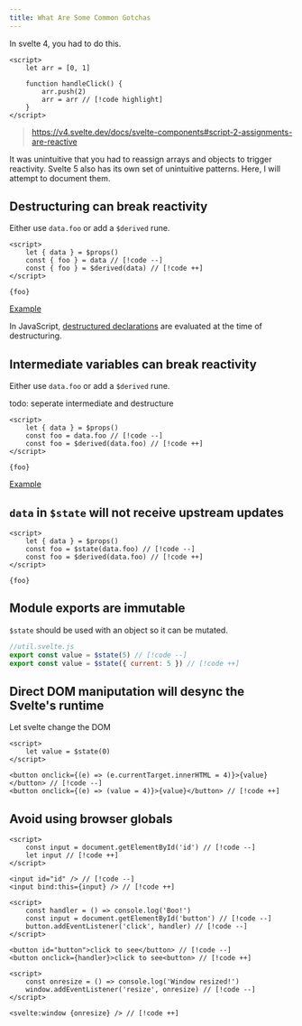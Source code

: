 ```yaml
---
title: What Are Some Common Gotchas
---
```


In svelte 4, you had to do this.

```svelte
<script>
	let arr = [0, 1]

	function handleClick() {
		arr.push(2)
		arr = arr // [!code highlight]
	}
</script>
```

> https://v4.svelte.dev/docs/svelte-components#script-2-assignments-are-reactive

It was unintuitive that you had to reassign arrays and objects to trigger reactivity. Svelte 5 also has its own set of unintuitive patterns. Here, I will attempt to document them.

## Destructuring can break reactivity

Either use `data.foo` or add a `$derived` rune.

```svelte
<script>
	let { data } = $props()
	const { foo } = data // [!code --]
	const { foo } = $derived(data) // [!code ++]
</script>

{foo}
```

[Example](https://svelte.dev/playground/hello-world?version=5.28.1#H4sIAAAAAAAACr1WXY_iNhT9K1eZSgtaPhN2tPIA3b71oVWrvvRh2QcT34A7jh3ZBmaE8t9XTuKEhDBsq1FlIYzvvT73HJ84nANJUwxI8CsKoeCktGAwQMYtsmEwChIu0ATk6zmwr5nLcwvByFf9kmUTc0Rh3dqWGuxbj5W0KK0JSLA0seaZXW8kAE8zpS38hTS2_Ii_U6v5CyRapfBhMi1_Vpt82EhXIdCCUQcdI6zgJ2OpxcEZBB5RzAlUs5DAHPJ86ApiJY2FJkWjOQg7h9zVM9T8iGxQ7vhGfljkl2l9WQ1wmR9B_qMA3dJFWeqxltNar41cdpQ6V2xyPwvrWVTPFrmrtecHI3mWoQWrst8wsYNh7tY3drk9WKskKBkLHj-vzoPhal3iT8ouy6_w48e8Widw7kvIl9NyrxJxWiHmjka79fVGBqPA4osNiNUHzEc37NUyQdth3dANkznLnD3pkTeAn4R-Eo2aA3BHl2mVmcHwqXsEjB8hFtSY1aZApFyi3gQFVCuYFu2Nuzn9WXuk7CKlTFqfv2iUDLXv_ufJYJgvpy7Uyvtj-w_G7jlKUKOMsSflT81T7vTvz_Lz2x1qdeq0V2dodWoI_M3tvjb-dSNX8qAQmwAYtXR8pOKAK29q76m6HGAZK4brKr6cFr8IdAtquP8OHt1CjbqoUS_c-8qpDvY9FA3vKBp2uYXvqOjiFuqii7p4U9Fm1mi8NPZVYBEkWikL57JmPN7uxrESShM47bnFJ7_uLh4feYiiqA6Uuo-3OwIPycyNOuSoFYH2VlulXYXfjDHWVCiG1Vaf3GhQ-G4v-G7f9JAkj9vHbZGQl7b5kiLjFAaZds-rKTPHJt5jigQY1c9Dz7NFuk37YU7deGpiLeo4c-Miesk_jN24CNYKOMka1XpUWCwWl3W1DuEnNy7x3lKi0KIWZFLfpJ7qlsbPO60OkvnqI9WDhv6w2qUVbPj7cEYZ43JHYK4xrdYqPpoyfjAEPmcvVcBqKg23XEkCVAiYTSIDSI03REpfxifO7J7A59msLkup3nFJYAb0YNXlOU-67wnPjnGTCfpKYKe595Sbji2mmaAWHYtDKg0p9oR5ot3HZ9KMwLzGvynVxbkNW9yLajBKcHY3t9ZpUQOqI-pEqBOBPWcMZR_l0mxXfP17_I2SNbi7544Nai_7ZhMl7fiEzm4EtkqwKwOEzTk7m1DBd5JAjNKi7mtHq9OPtd_c6f9b19pV9DoNhbjXRfWoXz8ij_9SoQLMXQB3EctL4goxzF4ubNXxW1QHCpUSmnLxSiBVUpmMxniro68XL6hNMN8E33x77bNo305Dv91y6t847T-x30aBpVycuGQBSagwmH8Ha0y7D14NAAA=)

In JavaScript, [destructured declarations](https://developer.mozilla.org/en-US/docs/Web/JavaScript/Reference/Operators/Destructuring_assignment) are evaluated at the time of destructuring. <a href="https://github.com/sveltejs/svelte/issues/11911#issuecomment-2195478261"><Badge type="tip" text="src" />
</a>

## Intermediate variables can break reactivity

Either use `data.foo` or add a `$derived` rune.

todo: seperate intermediate and destructure

```svelte
<script>
	let { data } = $props()
	const foo = data.foo // [!code --]
	const foo = $derived(data.foo) // [!code ++]
</script>

{foo}
```

[Example](https://svelte.dev/playground/hello-world?version=5.28.1#H4sIAAAAAAAACr1WXY_iNhT9K1eZSgtaPhN2tPIA3b71oVWrvvRhsw8mvgF3HTuyDcwI5b9XTuKEhDDTVqPKQlx8P8_xicMlkDTDgAQ_oxAKzkoLBiNk3CIbB5Mg5QJNQL5eAvuSuzi3EUx81k95PjMnFNbt7ajBof1ESYvSmoAEa5NontttLAF4litt4Q-kieUn_JVazZ8h1SqDD7N59bMu8iGWLkOgBaOOOkHYwA_GUoujCwg8oVgSqK2QwBKKYuwSEiWNBY3mKOzS5TDU_IRsVFWZVak3oSFsoBPRD4ju1qq-wpuSq37JOjCW63nDSSzXPTYu9eyFt8LGihprVbhce3kwkuc5WrAq_wVTOxoXbj-2693RWiVByUTw5PvmMhpvtkPTfPxY1PsELkMBxXpe1ao6zuuOhYPRHX0by2ASWHy2AbH6iMXkjoQ6B91VUd91R0hOFhcPeuKP2xuhN6JJcxaFO79cq9yMxk_9I2D8BImgxmzisiPlEnUclK06zqwcb9qPGY46IGVXIVXQ9vJFo2So_fQ_zkbjYj13rk7cb7u_MHHPSooaZYIDIb9rnnHH_3CUt-9PqNW5N14TodW5BfAnt4dG_beD3NCDQsQBMGrp9ETFETde1F5TTTrAOlEMt7V_PS9_EegnNO3-e_PoXteo3zUabPe-dKqjfQ9GwzcYDfvYwndkdHWv66rfdfUqo63Vcrw29kVg6SRaKQuXKmc63e2niRJKEzgfuMUnv-8uHu95iKKocVS8T3d7Ag_pwq3G5aCVjm6pndIuwxdjjLUZimFd6pNbbRe-Pwi-P7QzpOnj7nFXBhSVbL5kyDiFUa7d82qqyKlJDpghAUb197HH2QHdhf2wpG49tb4OdFy4deW9xh8mbl05GwYcZS1rAyysVqvrvIaH8JNb1_1eY6LkoiFk1tykHuqOJt_3Wh0l89knqkct_HFdpeNs8Xt3Thnjck9gqTGr92o8mjJ-NAQ-58-1w2oqDbdcSQJUCFjMIgNIjRdERp-nZ87sgcDnxaJJy6jec0lgAfRo1fU5z_rvCY-OcZML-kJgr7nXlDOnFrNcUIsOxTGThpQ1YZlq9_GRNCewbPrfperq3MYd7GU2GCU4ezO24WnVNFQn1KlQZwIHzhjKIciV2G7w-vf4KylbcHfPGzJotOyHTZW00zM6uRHYKcFuBBC25-xkQgXfSwIJSot6aBytzv9s_PZO_9-m1i5jUGkoxFtT1I_67SPy-C8ZKpu5C-DNjtUlcdMxzJ-vZNXTW9Q4SpZSmnHxQiBTUpmcJnhvoq9XL6g4WMbBNz9e9yy6t9PYl1vP_Run-yf22ySwlIszlywgKRUGi78Bp3DiwEINAAA=)

## `data` in `$state` will not receive upstream updates

```svelte
<script>
	let { data } = $props()
	const foo = $state(data.foo) // [!code --]
	const foo = $derived(data.foo) // [!code ++]
</script>

{foo}
```

## Module exports are immutable

`$state` should be used with an object so it can be mutated.

```js
//util.svelte.js
export const value = $state(5) // [!code --]
export const value = $state({ current: 5 }) // [!code ++]
```

## Direct DOM maniputation will desync the Svelte's runtime

Let svelte change the DOM

```svelte
<script>
	let value = $state(0)
</script>

<button onclick={(e) => (e.currentTarget.innerHTML = 4)}>{value}</button> // [!code --]
<button onclick={(e) => (value = 4)}>{value}</button> // [!code ++]
```

## Avoid using browser globals

```svelte
<script>
	const input = document.getElementById('id') // [!code --]
	let input // [!code ++]
</script>

<input id="id" /> // [!code --]
<input bind:this={input} /> // [!code ++]
```

```svelte
<script>
	const handler = () => console.log('Boo!')
	const input = document.getElementById('button') // [!code --]
	button.addEventListener('click', handler) // [!code --]
</script>

<button id="button">click to see</button> // [!code --]
<button onclick={handler}>click to see<button> // [!code ++]
```

```svelte
<script>
	const onresize = () => console.log('Window resized!')
	window.addEventListener('resize', onresize) // [!code --]
</script>

<svelte:window {onresize} /> // [!code ++]
```

